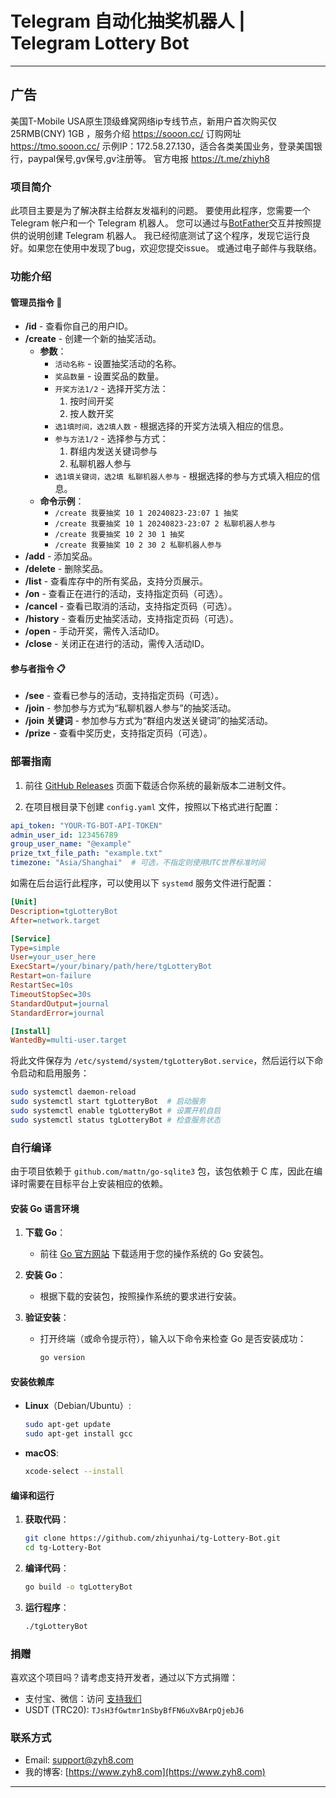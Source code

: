 # Telegram 自动化抽奖机器人 | Telegram Lottery Bot

---
## 广告

美国T-Mobile USA原生顶级蜂窝网络ip专线节点，新用户首次购买仅25RMB(CNY) 1GB
，服务介绍 https://sooon.cc/
订购网址 https://tmo.sooon.cc/
示例IP：172.58.27.130，适合各类美国业务，登录美国银行，paypal保号,gv保号,gv注册等。
官方电报  https://t.me/zhiyh8

### 项目简介

此项目主要是为了解决群主给群友发福利的问题。
要使用此程序，您需要一个 Telegram 帐户和一个 Telegram 机器人。
您可以通过与[BotFather](https://t.me/BotFather)交互并按照提供的说明创建 Telegram 机器人。
我已经彻底测试了这个程序，发现它运行良好。如果您在使用中发现了bug，欢迎您提交issue。 或通过电子邮件与我联络。

### 功能介绍

#### 管理员指令 📜

- **/id** - 查看你自己的用户ID。
- **/create** - 创建一个新的抽奖活动。
    - **参数**：
        - `活动名称` - 设置抽奖活动的名称。
        - `奖品数量` - 设置奖品的数量。
        - `开奖方法1/2` - 选择开奖方法：
            1. 按时间开奖
            2. 按人数开奖
        - `选1填时间，选2填人数` - 根据选择的开奖方法填入相应的信息。
        - `参与方法1/2` - 选择参与方式：
            1. 群组内发送关键词参与
            2. 私聊机器人参与
        - `选1填关键词，选2填 私聊机器人参与` - 根据选择的参与方式填入相应的信息。
    - **命令示例**：
        - `/create 我要抽奖 10 1 20240823-23:07 1 抽奖`
        - `/create 我要抽奖 10 1 20240823-23:07 2 私聊机器人参与`
        - `/create 我要抽奖 10 2 30 1 抽奖`
        - `/create 我要抽奖 10 2 30 2 私聊机器人参与`
- **/add** - 添加奖品。
- **/delete** - 删除奖品。
- **/list** - 查看库存中的所有奖品，支持分页展示。
- **/on** - 查看正在进行的活动，支持指定页码（可选）。
- **/cancel** - 查看已取消的活动，支持指定页码（可选）。
- **/history** - 查看历史抽奖活动，支持指定页码（可选）。
- **/open** - 手动开奖，需传入活动ID。
- **/close** - 关闭正在进行的活动，需传入活动ID。

#### 参与者指令 📋

- **/see** - 查看已参与的活动，支持指定页码（可选）。
- **/join** - 参加参与方式为“私聊机器人参与”的抽奖活动。
- **/join 关键词** - 参加参与方式为“群组内发送关键词”的抽奖活动。
- **/prize** - 查看中奖历史，支持指定页码（可选）。

### 部署指南

1. 前往 [GitHub Releases](https://github.com/zhiyunhai/tg-Lottery-Bot/releases) 页面下载适合你系统的最新版本二进制文件。

2. 在项目根目录下创建 `config.yaml` 文件，按照以下格式进行配置：

```yaml
api_token: "YOUR-TG-BOT-API-TOKEN"
admin_user_id: 123456789
group_user_name: "@example"
prize_txt_file_path: "example.txt"
timezone: "Asia/Shanghai"  # 可选，不指定则使用UTC世界标准时间
```

如需在后台运行此程序，可以使用以下 `systemd` 服务文件进行配置：

```ini
[Unit]
Description=tgLotteryBot
After=network.target

[Service]
Type=simple
User=your_user_here
ExecStart=/your/binary/path/here/tgLotteryBot
Restart=on-failure
RestartSec=10s
TimeoutStopSec=30s
StandardOutput=journal
StandardError=journal

[Install]
WantedBy=multi-user.target
```

将此文件保存为 `/etc/systemd/system/tgLotteryBot.service`，然后运行以下命令启动和启用服务：

```bash
sudo systemctl daemon-reload
sudo systemctl start tgLotteryBot  # 启动服务
sudo systemctl enable tgLotteryBot # 设置开机自启
sudo systemctl status tgLotteryBot # 检查服务状态
```

### 自行编译

由于项目依赖于 `github.com/mattn/go-sqlite3` 包，该包依赖于 C 库，因此在编译时需要在目标平台上安装相应的依赖。

#### 安装 Go 语言环境

1. **下载 Go**：
    - 前往 [Go 官方网站](https://go.dev/dl/) 下载适用于您的操作系统的 Go 安装包。

2. **安装 Go**：
    - 根据下载的安装包，按照操作系统的要求进行安装。

3. **验证安装**：
    - 打开终端（或命令提示符），输入以下命令来检查 Go 是否安装成功：
      ```bash
      go version
      ```

#### 安装依赖库

- **Linux**（Debian/Ubuntu）:
  ```bash
  sudo apt-get update
  sudo apt-get install gcc
  ```

- **macOS**:
  ```bash
  xcode-select --install
  ```

#### 编译和运行

1. **获取代码**：
   ```bash
   git clone https://github.com/zhiyunhai/tg-Lottery-Bot.git
   cd tg-Lottery-Bot
   ```

2. **编译代码**：
   ```bash
   go build -o tgLotteryBot
   ```

3. **运行程序**：
   ```bash
   ./tgLotteryBot
   ```


### 捐赠

喜欢这个项目吗？请考虑支持开发者，通过以下方式捐赠：

- 支付宝、微信：访问 [支持我们](https://www.zyh8.com/%e6%94%af%e6%8c%81%e6%88%91%e4%bb%ac/)
- USDT (TRC20): `TJsH3fGwtmr1nSbyBfFN6uXvBArpQjebJ6`

### 联系方式

- Email: support@zyh8.com
- 我的博客: [https://www.zyh8.com](https://www.zyh8.com)

---
